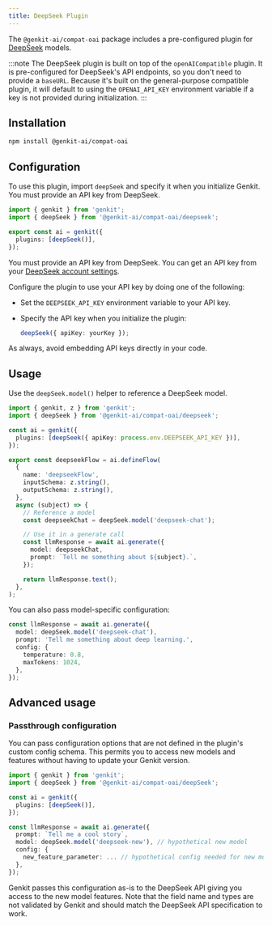 ```yaml
---
title: DeepSeek Plugin
---
```


The `@genkit-ai/compat-oai` package includes a pre-configured plugin for [DeepSeek](https://www.deepseek.com/) models.

:::note
The DeepSeek plugin is built on top of the `openAICompatible` plugin. It is pre-configured for DeepSeek's API endpoints, so you don't need to provide a `baseURL`. Because it's built on the general-purpose compatible plugin, it will default to using the `OPENAI_API_KEY` environment variable if a key is not provided during initialization.
:::

## Installation

```bash
npm install @genkit-ai/compat-oai
```

## Configuration

To use this plugin, import `deepSeek` and specify it when you initialize Genkit. You must provide an API key from DeepSeek.

```ts
import { genkit } from 'genkit';
import { deepSeek } from '@genkit-ai/compat-oai/deepseek';

export const ai = genkit({
  plugins: [deepSeek()],
});
```

You must provide an API key from DeepSeek. You can get an API key from your [DeepSeek account settings](https://platform.deepseek.com/).

Configure the plugin to use your API key by doing one of the following:

- Set the `DEEPSEEK_API_KEY` environment variable to your API key.
- Specify the API key when you initialize the plugin:

  ```ts
  deepSeek({ apiKey: yourKey });
  ```

As always, avoid embedding API keys directly in your code.

## Usage

Use the `deepSeek.model()` helper to reference a DeepSeek model.

```ts
import { genkit, z } from 'genkit';
import { deepSeek } from '@genkit-ai/compat-oai/deepseek';

const ai = genkit({
  plugins: [deepSeek({ apiKey: process.env.DEEPSEEK_API_KEY })],
});

export const deepseekFlow = ai.defineFlow(
  {
    name: 'deepseekFlow',
    inputSchema: z.string(),
    outputSchema: z.string(),
  },
  async (subject) => {
    // Reference a model
    const deepseekChat = deepSeek.model('deepseek-chat');

    // Use it in a generate call
    const llmResponse = await ai.generate({
      model: deepseekChat,
      prompt: `Tell me something about ${subject}.`,
    });

    return llmResponse.text();
  },
);
```

You can also pass model-specific configuration:

```ts
const llmResponse = await ai.generate({
  model: deepSeek.model('deepseek-chat'),
  prompt: 'Tell me something about deep learning.',
  config: {
    temperature: 0.8,
    maxTokens: 1024,
  },
});
```

## Advanced usage

### Passthrough configuration

You can pass configuration options that are not defined in the plugin's custom config schema. This
permits you to access new models and features without having to update your Genkit version.

```ts
import { genkit } from 'genkit';
import { deepSeek } from '@genkit-ai/compat-oai/deepSeek';

const ai = genkit({
  plugins: [deepSeek()],
});

const llmResponse = await ai.generate({
  prompt: `Tell me a cool story`,
  model: deepSeek.model('deepseek-new'), // hypothetical new model
  config: {
    new_feature_parameter: ... // hypothetical config needed for new model
  },
});
```

Genkit passes this configuration as-is to the DeepSeek API giving you access to the new model features.
Note that the field name and types are not validated by Genkit and should match the DeepSeek API
specification to work.

